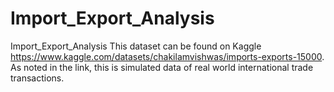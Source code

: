 # Import_Export_Analysis
Import_Export_Analysis
This dataset can be found on Kaggle https://www.kaggle.com/datasets/chakilamvishwas/imports-exports-15000.
As noted in the link, this is simulated data of real world international trade transactions. 

